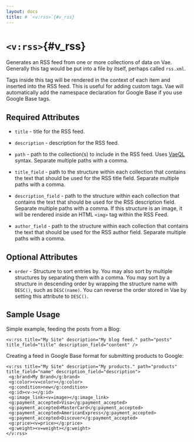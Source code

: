 ```yaml
---
layout: docs
title: # `<v:rss>`{#v_rss}
---
```


# `<v:rss>`{#v_rss}

Generates an RSS feed from one or more collections of data on Vae.
Generally this tag would be put into a file by itself, perhaps called
`rss.xml`.

Tags inside this tag will be rendered in the context of each item and
inserted into the RSS feed. This is useful for adding custom tags. Vae
will automatically add the namespace declaration for Google Base if you
use Google Base tags.

## Required Attributes

-   `title` - title for the RSS feed.

-   `description` - description for the RSS feed.

-   `path` - path to the collection(s) to include in the RSS feed. Uses
    [VaeQL](#vaeql) syntax. Separate multiple paths with a comma.

-   `title_field` - path to the structure within each collection that
    contains the text that should be used for the RSS title field.
    Separate multiple paths with a comma.

-   `description_field` - path to the structure within each collection
    that contains the text that should be used for the RSS
    description field. Separate multiple paths with a comma. If this
    structure is an image, it will be rendered inside an HTML `<img>`
    tag within the RSS Feed.

-   `author_field` - path to the structure within each collection that
    contains the text that should be used for the RSS author field.
    Separate multiple paths with a comma.

## Optional Attributes

-   `order` - Structure to sort entries by. You may also sort by
    multiple structures by separating them with a comma. You may sort by
    a structure in descending order by wrapping the structure name with
    `DESC()`, such as `DESC(name)`. You can reverse the order stored in
    Vae by setting this attribute to `DESC()`.

## Sample Usage

Simple example, feeding the posts from a Blog:

    <v:rss title="My Site" description="My blog feed." path="posts" title_field="title" description_field="content" />

Creating a feed in Google Base format for submitting products to Google:

    <v:rss title="My Site" description="My products." path="products" title_field="name" description_field="description">
     <g:brand>My Brand</g:brand>
     <g:color><v=color></g:color>
     <g:condition>new</g:condition>
     <g:id><v-></g:id>
     <g:image_link><v=image></g:image_link>
     <g:payment_accepted>Visa</g:payment_accepted>
     <g:payment_accepted>MasterCard</g:payment_accepted>
     <g:payment_accepted>AmericanExpress</g:payment_accepted>
     <g:payment_accepted>Discover</g:payment_accepted>
     <g:price><v=price></g:price>
     <g:weight><v=weight></g:weight>
    </v:rss>
